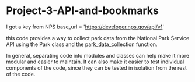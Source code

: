# Project-3-API-and-bookmarks

I got a key from NPS  base_url = 'https://developer.nps.gov/api/v1' 

this code provides a way to collect park data from the National Park Service API 
using the Park class and the park_data_collection function.

In general, separating code into modules and classes can help make it more modular and easier to maintain. It can also make it easier to test individual components of the code, since they can be tested in isolation from the rest of the code.
